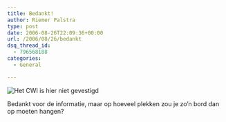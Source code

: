 ```yaml
---
title: Bedankt!
author: Riemer Palstra
type: post
date: 2006-08-26T22:09:36+00:00
url: /2006/08/26/bedankt
dsq_thread_id:
  - 796568188
categories:
  - General

---
```

<img data-recalc-dims="1" decoding="async" src="https://i0.wp.com/www.palstra.com/images/front/cwi.jpg?w=1100&#038;ssl=1" alt="Het CWI is hier niet gevestigd" />

Bedankt voor de informatie, maar op hoeveel plekken zou je zo&#8217;n bord dan op moeten hangen?